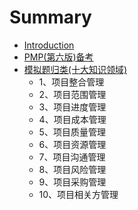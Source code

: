# Summary

* [Introduction](README.md)
* [PMP\(第六版\)备考](chapter1.md)
* [模拟题归类\(十大知识领域\)](mo-ni-ti-gui-7c7b28-shi-da-zhi-shi-ling-57df29.md)
  * 1、项目整合管理
  * 2、项目范围管理
  * 3、项目进度管理
  * 4、项目成本管理
  * 5、项目质量管理
  * 6、项目资源管理
  * 7、项目沟通管理
  * 8、项目风险管理
  * 9、项目采购管理
  * 10、项目相关方管理

